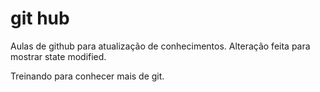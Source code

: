 # git hub
Aulas de github para atualização de conhecimentos.
Alteração feita para mostrar state modified.




Treinando para conhecer mais de git.
